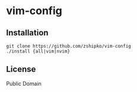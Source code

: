# vim-config

## Installation

    git clone https://github.com/zshipko/vim-config
    ./install {all|vim|nvim}

## License

Public Domain

